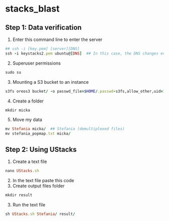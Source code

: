 # stacks_blast
## Step 1: Data verification
1. Enter this command line to enter the server

```ruby
## ssh -i [key.pem] [server][DNS] 
ssh -i keystacks2.pem ubuntu@[DNS]  ## In this case, the DNS changes every time the server is opened
```
2. Superuser permissions

```ruby
sudo su
```
3. Mounting a S3 bucket to an instance

```ruby
s3fs oreos3 bucket/ -o passwd_file=$HOME/.passwd-s3fs,allow_other,uid=1001,gid=1001
```
4. Create a folder

```ruby
mkdir micka
```
5. Move my data

```ruby
mv Stefania micka/  ## Stefania (demultiplexed files)
mv stefania_popmap.txt micka/
```
## Step 2: Using UStacks

1. Create a text file

```ruby
nano UStacks.sh 
```
2. In the text file paste this code
3. Create output files folder

```ruby
mkdir result
```

3. Run the text file

```ruby
sh UStacks.sh Stefania/ result/
```


